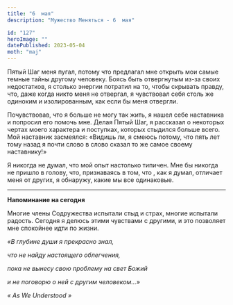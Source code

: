 ```yaml
---
title: "6  мая"
description: "Мужество Меняться - 6  мая"

id: "127"
heroImage: ""
datePublished: 2023-05-04
moth: "maj"
---
```


Пятый Шаг меня пугал, потому что предлагал мне открыть мои самые темные тайны
другому человеку. Боясь быть отвергнутым из-за своих недостатков, я столько
энергии потратил на то, чтобы скрывать правду, что, даже когда никто меня не
отвергал, я чувствовал себя столь же одиноким и изолированным, как если бы
меня отвергли.

Почувствовав, что я больше не могу так жить, я нашел себе наставника и
попросил его помочь мне. Делая Пятый Шаг, я рассказал о некоторых чертах моего
характера и поступках, которых стыдился больше всего. Мой наставник засмеялся:
«Видишь ли, я смеюсь потому, что пять лет тому назад я почти слово в слово
сказал то же самое своему наставнику!»

Я никогда не думал, что мой опыт настолько типичен. Мне бы никогда не пришло в
голову, что, признаваясь в том, что , как я думал, отличает меня от других, я
обнаружу, какие мы все одинаковые.

---

**Напоминание на сегодня**

Многие члены Содружества испытали стыд и страх, многие испытали радость.
Сегодня я делюсь этими чувствами с другими, и это позволяет мне спокойнее идти
по жизни.

_«В глубине души я прекрасно знал,_

_что не найду настоящего облегчения,_

_пока не вынесу свою проблему на свет Божий_

_и не поговорю о ней с другим человеком…»_

_«_ _As_ _We_ _Understood_ _»_
